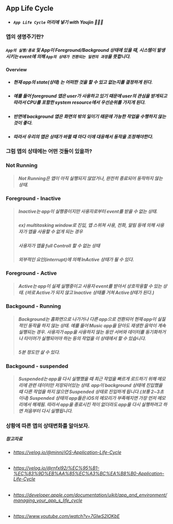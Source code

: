 ## App Life Cycle

- ##### ```App Life Cycle``` 머리에 넣기 with Youjin 👩🏻‍💻

### 앱의 생명주기란?

##### ```App의 실행/종료``` 및 App이 Foreground/Background 상태에 있을 때, 시스템이 발생시키는 event에 의해 ```App의 상태가 전환되는 일련의 과정```을 뜻합니다.

#### Overview
- ##### 현재 app의 state(상태) 는 어떠한 것을 할 수 있고 없는지를 결정하게 된다.
- ##### 예를 들어 foreground 앱은 user가 사용하고 있기 때문에 user의 관심을 받게되고 따라서 CPU를 포함한 system resource에서 우선순위를 가지게 된다.
- ##### 반면에 background 앱은 화면의 밖의 일이기 때문에 가능한 작업을 수행하지 않는 것이 좋다. 
- ##### 따라서 우리의 앱은 상태가 바뀔 때 마다 이에 대응해서 동작을 조정해야한다.

### 그럼 앱의 상태에는 어떤 것들이 있을까?
### Not Running
> ##### Not Running은 앱이 아직 실행되지 않았거나, 완전히 종료되어 동작하지 않는 상태.

### Foreground - Inactive
> ##### Inactive는 app이 실행중이지만 사용자로부터 event를 받을 수 없는 상태.
> ##### ex) multitasking window로 진입, 앱 스위쳐 사용, 전화, 알림 등에 의해 사용자가 앱을 사용할 수 없게 되는 경우
> ##### 사용자가 앱을 full Controll 할 수 없는 상태
> ##### 외부적인 요인(interrupt)에 의해 InActive 상태가 될 수 있다.

### Foreground - Active
> ##### Active는 app이 실제 실행중이고 사용자 event를 받아서 상호작용할 수 있는 상태. (바로 Active가 되지 않고 Inactive 상태를 거쳐 Active상태가 된다.)

### Backgound - Running
> ##### Background는 홈화면으로 나가거나 다른 app으로 전환되어 현재 app이 실질적인 동작을 하지 않는 상태. 예를 들어 Music app을 닫아도 재생한 음악이 계속 실행되는 경우. 사용자가 app을 사용하지 않는 동안 서버와 데이터를 동기화하거나 타이머가 실행되어야 하는 등의 작업을 이 상태에서 할 수 있습니다.
> ##### 5분 정도만 살 수 있다.

### Backgound - suspended
> ##### Suspended는 app을 다시 실행했을 때 최근 작업을 빠르게 로드하기 위해 메모리에 관련 데이터만 저장되어있는 상태. app이 background 상태에 진입했을 때 다른 작업을 하지 않으면 Suspended 상태로 진입하게 됩니다.(보통 2~3초 이내) Suspended 상태의 app들은 iOS의 메모리가 부족해지면 가장 먼저 메모리에서 해제됨. 따라서 app을 종료시킨 적이 없더라도 app을 다시 실행하려고 하면 처음부터 다시 실행됩니다.

### 상황에 따른 앱의 상태변화를 알아보자.



##### 참고자료
- ###### https://velog.io/@minni/iOS-Application-Life-Cycle
- ###### https://velog.io/@rnfxl92/%EC%95%B1-%EC%83%9D%EB%AA%85%EC%A3%BC%EA%B8%B0-Application-Life-Cycle
- ###### https://developer.apple.com/documentation/uikit/app_and_environment/managing_your_app_s_life_cycle
- ###### https://www.youtube.com/watch?v=7GlwS2lOKbE
